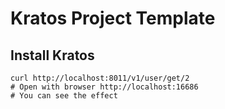 # Kratos Project Template

## Install Kratos
```shell
curl http://localhost:8011/v1/user/get/2
# Open with browser http://localhost:16686
# You can see the effect
```